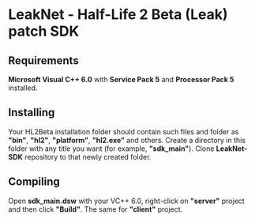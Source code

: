 # LeakNet - Half-Life 2 Beta (Leak) patch SDK

## Requirements
**Microsoft Visual C++ 6.0** with **Service Pack 5** and **Processor Pack 5** installed.

## Installing
Your HL2Beta installation folder should contain such files and folder as **"bin"**, **"hl2"**, **"platform"**, **"hl2.exe"** and others. Create a directory in this folder with any title you want (for example, **"sdk_main"**). Clone **LeakNet-SDK** repository to that newly created folder.

## Compiling
Open **sdk_main.dsw** with your VC++ 6.0, right-click on **"server"** project and then click **"Build"**. The same for **"client"** project.
